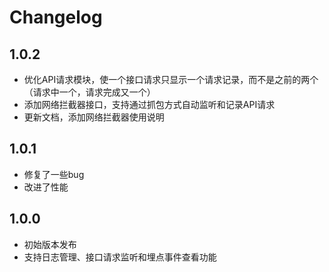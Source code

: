 # Changelog

## 1.0.2

* 优化API请求模块，使一个接口请求只显示一个请求记录，而不是之前的两个（请求中一个，请求完成又一个）
* 添加网络拦截器接口，支持通过抓包方式自动监听和记录API请求
* 更新文档，添加网络拦截器使用说明

## 1.0.1

* 修复了一些bug
* 改进了性能

## 1.0.0

* 初始版本发布
* 支持日志管理、接口请求监听和埋点事件查看功能
